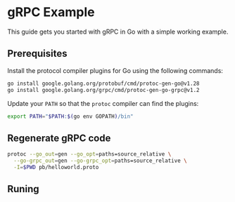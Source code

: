 # gRPC Example

This guide gets you started with gRPC in Go with a simple working example.

## Prerequisites

Install the protocol compiler plugins for Go using the following commands:

```sh
go install google.golang.org/protobuf/cmd/protoc-gen-go@v1.28
go install google.golang.org/grpc/cmd/protoc-gen-go-grpc@v1.2
```

Update your `PATH` so that the `protoc` compiler can find the plugins:

```sh
export PATH="$PATH:$(go env GOPATH)/bin"
```

## Regenerate gRPC code

```sh
protoc --go_out=gen --go_opt=paths=source_relative \
  --go-grpc_out=gen --go-grpc_opt=paths=source_relative \
  -I=$PWD pb/helloworld.proto
```

## Runing